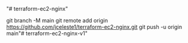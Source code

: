 "# terraform-ec2-nginx" 


git branch -M main
git remote add origin https://github.com/jceleste1/terraform-ec2-nginx.git
git push -u origin main"# terraform-ec2-nginx-v1" 
